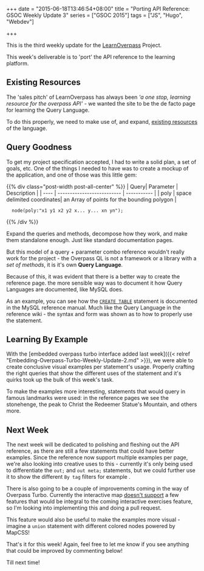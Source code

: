 +++
date = "2015-06-18T13:46:54+08:00"
title = "Porting API Reference: GSOC Weekly Update 3"
series = ["GSOC 2015"]
tags = ["JS", "Hugo", "Webdev"]

+++

This is the third weekly update for the [LearnOverpass](https://github.com/osmlab/learnoverpass) Project.

This week's deliverable is to 'port' the API reference to the learning platform.

## Existing Resources

The 'sales pitch' of LearnOverpass has always been _'a one stop, learning resource for the overpass API'_ - we wanted the site to be the de facto page for learning the Query Language.

To do this properly, we need to make use of, and expand, [existing resources](http://wiki.openstreetmap.org/wiki/Overpass_API/Overpass_QL) of the language.

## Query Goodness

To get my project specification accepted, I had to write a solid plan, a set of goals, etc. One of the things I needed to have was to create a mockup of the application, and one of those was this little gem:

{{% div class="post-width post-all-center" %}}
| Query| Parameter                  | Description |
| ---- | -------------------------- | ----------- |
| poly | space delimited coordinates| an Array of points for the bounding polygon |

      node(poly:"x1 y1 x2 y2 x... y... xn yn");
{{% /div %}}

Expand the queries and methods, decompose how they work, and make them standalone enough. Just like standard documentation pages.

But this model of a query + parameter combo reference wouldn't really work for the project - the Overpass QL is not a framework or a library with a _set of methods_, it is it's own __Query Language__.

Because of this, it was evident that there is a better way to create the reference page. the more sensible way was to document it how Query Languages are documented, like MySQL does.

As an example, you can see how the [`CREATE TABLE`](http://dev.mysql.com/doc/refman/5.6/en/create-table.html) statement is documented in the MySQL reference manual. Much like the Query Language in the reference wiki - the syntax and form was shown as to how to properly use the statement.

## Learning By Example

With the [embedded overpass turbo interface added last week]({{< relref "Embedding-Overpass-Turbo-Weekly-Update-2.md" >}}), we were able to create conclusive visual examples per statement's usage. Properly crafting the right queries that show the different uses of the statement and it's quirks took up the bulk of this week's task.

To make the examples more interesting, statements that would query in famous landmarks were used: in the reference pages we see the stonehenge, the peak to Christ the Redeemer Statue's Mountain, and others more.

## Next Week

The next week will be dedicated to polishing and fleshing out the API reference, as there are still a few statements that could have better examples. Since the reference now support multiple examples per page, we're also looking into creative uses to this - currently it's only being used to differentiate the `out;` and `out meta;` statements, but we could further use it to show the different `By tag` filters for example
.

There is also going to be a couple of improvements coming in the way of Overpass Turbo. Currently the interactive map [doesn't support](https://github.com/tyrasd/overpass-turbo/issues/23) a few features that would be integral to the coming interactive exercises feature, so I'm looking into implementing this and doing a pull request.

This feature would also be useful to make the examples more visual - imagine a `union` statement with different colored nodes powered by MapCSS!

That's it for this week! Again, feel free to let me know if you see anything that could be improved by commenting below!

Till next time!
